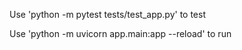 Use 'python -m pytest tests/test_app.py' to test

Use 'python -m uvicorn app.main:app --reload' to run